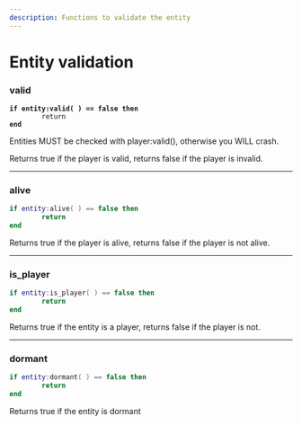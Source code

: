 ```yaml
---
description: Functions to validate the entity
---
```


# Entity validation

### valid

<pre class="language-lua"><code class="lang-lua"><strong>if entity:valid( ) == false then 
</strong>        return
<strong>end
</strong></code></pre>

Entities MUST be checked with player:valid(), otherwise you WILL crash.

Returns true if the player is valid, returns false if the player is invalid.

***

### alive

```lua
if entity:alive( ) == false then 
        return
end
```

Returns true if the player is alive, returns false if the player is not alive.

***

### is\_player

```lua
if entity:is_player( ) == false then 
        return
end
```

Returns true if the entity is a player, returns false if the player is not.

***

### dormant

```lua
if entity:dormant( ) == false then 
        return
end
```

Returns true if the entity is dormant
